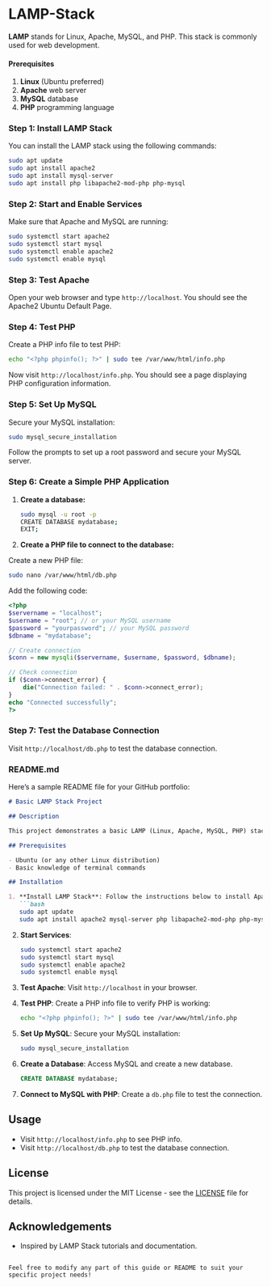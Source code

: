# LAMP-Stack

**LAMP** stands for Linux, Apache, MySQL, and PHP. This stack is commonly used for web development.

#### Prerequisites

1. **Linux** (Ubuntu preferred)
2. **Apache** web server
3. **MySQL** database
4. **PHP** programming language

### Step 1: Install LAMP Stack

You can install the LAMP stack using the following commands:

```bash
sudo apt update
sudo apt install apache2
sudo apt install mysql-server
sudo apt install php libapache2-mod-php php-mysql
```

### Step 2: Start and Enable Services

Make sure that Apache and MySQL are running:

```bash
sudo systemctl start apache2
sudo systemctl start mysql
sudo systemctl enable apache2
sudo systemctl enable mysql
```

### Step 3: Test Apache

Open your web browser and type `http://localhost`. You should see the Apache2 Ubuntu Default Page.

### Step 4: Test PHP

Create a PHP info file to test PHP:

```bash
echo "<?php phpinfo(); ?>" | sudo tee /var/www/html/info.php
```

Now visit `http://localhost/info.php`. You should see a page displaying PHP configuration information.

### Step 5: Set Up MySQL

Secure your MySQL installation:

```bash
sudo mysql_secure_installation
```

Follow the prompts to set up a root password and secure your MySQL server.

### Step 6: Create a Simple PHP Application

1. **Create a database:**
   ```bash
   sudo mysql -u root -p
   CREATE DATABASE mydatabase;
   EXIT;
   ```

2. **Create a PHP file to connect to the database:**

Create a new PHP file:

```bash
sudo nano /var/www/html/db.php
```

Add the following code:

```php
<?php
$servername = "localhost";
$username = "root"; // or your MySQL username
$password = "yourpassword"; // your MySQL password
$dbname = "mydatabase";

// Create connection
$conn = new mysqli($servername, $username, $password, $dbname);

// Check connection
if ($conn->connect_error) {
    die("Connection failed: " . $conn->connect_error);
}
echo "Connected successfully";
?>
```

### Step 7: Test the Database Connection

Visit `http://localhost/db.php` to test the database connection.

### README.md

Here’s a sample README file for your GitHub portfolio:

```markdown
# Basic LAMP Stack Project

## Description

This project demonstrates a basic LAMP (Linux, Apache, MySQL, PHP) stack setup. It includes installation instructions, basic configuration, and a sample PHP application that connects to a MySQL database.

## Prerequisites

- Ubuntu (or any other Linux distribution)
- Basic knowledge of terminal commands

## Installation

1. **Install LAMP Stack**: Follow the instructions below to install Apache, MySQL, and PHP.
   ```bash
   sudo apt update
   sudo apt install apache2 mysql-server php libapache2-mod-php php-mysql
   ```

2. **Start Services**:
   ```bash
   sudo systemctl start apache2
   sudo systemctl start mysql
   sudo systemctl enable apache2
   sudo systemctl enable mysql
   ```

3. **Test Apache**: Visit `http://localhost` in your browser.

4. **Test PHP**: Create a PHP info file to verify PHP is working:
   ```bash
   echo "<?php phpinfo(); ?>" | sudo tee /var/www/html/info.php
   ```

5. **Set Up MySQL**: Secure your MySQL installation:
   ```bash
   sudo mysql_secure_installation
   ```

6. **Create a Database**: Access MySQL and create a new database.
   ```sql
   CREATE DATABASE mydatabase;
   ```

7. **Connect to MySQL with PHP**: Create a `db.php` file to test the connection.

## Usage

- Visit `http://localhost/info.php` to see PHP info.
- Visit `http://localhost/db.php` to test the database connection.

## License

This project is licensed under the MIT License - see the [LICENSE](LICENSE) file for details.

## Acknowledgements

- Inspired by LAMP Stack tutorials and documentation.
```

Feel free to modify any part of this guide or README to suit your specific project needs!
